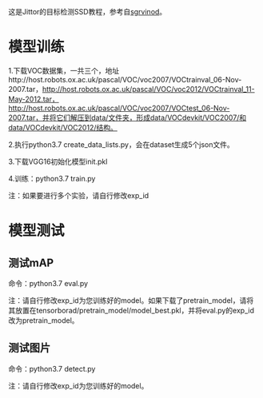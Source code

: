 这是Jittor的目标检测SSD教程，参考自[sgrvinod](<https://github.com/sgrvinod/a-PyTorch-Tutorial-to-Object-Detection>)。

# 模型训练

1.下载VOC数据集，一共三个，地址http://host.robots.ox.ac.uk/pascal/VOC/voc2007/VOCtrainval_06-Nov-2007.tar，http://host.robots.ox.ac.uk/pascal/VOC/voc2012/VOCtrainval_11-May-2012.tar，http://host.robots.ox.ac.uk/pascal/VOC/voc2007/VOCtest_06-Nov-2007.tar，并将它们解压到data/文件夹，形成data/VOCdevkit/VOC2007/和data/VOCdevkit/VOC2012/结构。

2.执行python3.7 create_data_lists.py，会在dataset生成5个json文件。

3.下载VGG16初始化模型init.pkl

4.训练：python3.7 train.py

注：如果要进行多个实验，请自行修改exp_id

# 模型测试

## 测试mAP

命令：python3.7 eval.py

注：请自行修改exp_id为您训练好的model。如果下载了pretrain_model，请将其放置在tensorborad/pretrain_model/model_best.pkl，并将eval.py的exp_id改为pretrain_model。

## 测试图片

命令：python3.7 detect.py

注：请自行修改exp_id为您训练好的model。



